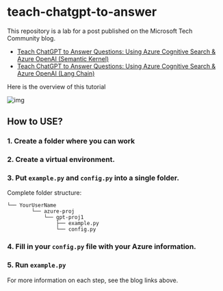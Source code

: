 # teach-chatgpt-to-answer
This repository is a lab for a post published on the Microsoft Tech Community blog.
- [Teach ChatGPT to Answer Questions: Using Azure Cognitive Search & Azure OpenAI (Semantic Kernel)](https://techcommunity.microsoft.com/t5/educator-developer-blog/teach-chatgpt-to-answer-questions-using-azure-cognitive-search/ba-p/3985395?wt.mc_id=studentamb_279723)
- [Teach ChatGPT to Answer Questions: Using Azure Cognitive Search & Azure OpenAI (Lang Chain)](https://techcommunity.microsoft.com/t5/educator-developer-blog/teach-chatgpt-to-answer-questions-using-azure-cognitive-search/ba-p/3969713?wt.mc_id=studentamb_279723)

Here is the overview of this tutorial

![img](https://drive.google.com/uc?id=1bGBWzsUB8KZuci8oZzGcs4kpqIaiko0Q)

## How to USE?

### 1. Create a folder where you can work

### 2. Create a virtual environment.

### 3. Put `example.py` and `config.py` into a single folder.

Complete folder structure:
```
└── YourUserName
        └── azure-proj
            └── gpt-proj1
                ├── example.py
                └── config.py
```

### 4. Fill in your `config.py` file with your Azure information.

### 5. Run `example.py`

For more information on each step, see the blog links above.
